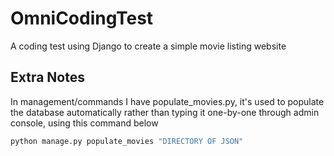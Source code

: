 # OmniCodingTest
A coding test using Django to create a simple movie listing website

## Extra Notes
In management/commands I have populate_movies.py, it's used to populate the database automatically rather than typing it one-by-one through admin console, using this command below

```bash
python manage.py populate_movies "DIRECTORY OF JSON"
```
